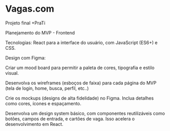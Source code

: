 # Vagas.com
Projeto final +PraTi

Planejamento do MVP - Frontend

Tecnologias: React para a interface do usuário, com JavaScript (ES6+) e CSS.

Design com Figma:

Criar um mood board para permitir a paleta de cores, tipografia e estilo visual.

Desenvolva os wireframes (esboços de faixa) para cada página do MVP (tela de login, home, busca, perfil, etc..)

Crie os mockups (designs de alta fidelidade) no Figma. Inclua detalhes como cores, ícones e espaçamento.

Desenvolva um design system básico, com componentes reutilizáveis como botões, campos de entrada, e cartões de vaga. Isso acelera o desenvolvimento em React.
